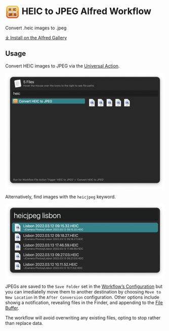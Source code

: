 # <img src='Workflow/icon.png' width='45' align='center' alt='icon'> HEIC to JPEG Alfred Workflow

Convert .heic images to .jpeg

[⤓ Install on the Alfred Gallery](https://alfred.app/workflows/alfredapp/heic-to-jpeg)

## Usage

Convert HEIC images to JPEG via the [Universal Action](https://www.alfredapp.com/help/features/universal-actions/).

![Universal Action for converting HEIC](Workflow/images/about/ua.png)

Alternatively, find images with the `heicjpeg` keyword.

![Alfred search for HEIC images](Workflow/images/about/heicjpeg.png)

JPEGs are saved to the `Save Folder` set in the [Workflow’s Configuration](https://www.alfredapp.com/help/workflows/user-configuration/) but you can imediatelly move them to another destination by choosing `Move to New Location` in the `After Conversion` configuration. Other options include showig a notification, revealing files in the Finder, and appending to the [File Buffer](https://www.alfredapp.com/help/features/file-search/#file-buffer).

The workflow will avoid overwriting any existing files, opting to stop rather than replace data.
